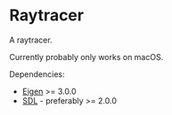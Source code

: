 # Raytracer
A raytracer.

Currently probably only works on macOS.

Dependencies:
- [Eigen](https://eigen.tuxfamily.org) >= 3.0.0
- [SDL](http://www.libsdl.org) - preferably >= 2.0.0